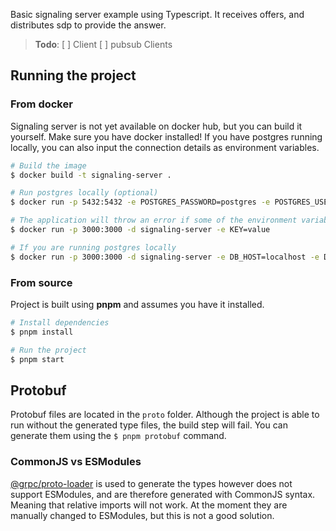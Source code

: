 Basic signaling server example using Typescript. It receives offers, and distributes sdp to provide the answer.

> **Todo**:
> [ ] Client
> [ ] pubsub Clients

## Running the project

### From docker

Signaling server is not yet available on docker hub, but you can build it yourself. Make sure you have docker installed! If you have postgres running locally, you can also input the connection details as environment variables.

```bash
# Build the image
$ docker build -t signaling-server .

# Run postgres locally (optional)
$ docker run -p 5432:5432 -e POSTGRES_PASSWORD=postgres -e POSTGRES_USER=postgres -e POSTGRES_DB=signaling postgres

# The application will throw an error if some of the environment variables are not set. You can set them using the -e flag.
$ docker run -p 3000:3000 -d signaling-server -e KEY=value

# If you are running postgres locally
$ docker run -p 3000:3000 -d signaling-server -e DB_HOST=localhost -e DB_PASSWORD=postgres -e DB_USER=postgres -e DB_NAME=signaling
```

### From source

Project is built using **pnpm** and assumes you have it installed.

```bash
# Install dependencies
$ pnpm install

# Run the project
$ pnpm start
```

## Protobuf

Protobuf files are located in the `proto` folder. Although the project is able to run without the generated type files, the build step will fail. You can generate them using the `$ pnpm protobuf` command.

### CommonJS vs ESModules

[@grpc/proto-loader] is used to generate the types however does not support ESModules, and are therefore generated with CommonJS syntax. Meaning that relative imports will not work. At the moment they are manually changed to ESModules, but this is not a good solution.

<!-- Links -->
[@grpc/proto-loader]: https://www.npmjs.com/package/@grpc/proto-loader